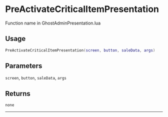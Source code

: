 # PreActivateCriticalItemPresentation
Function name in GhostAdminPresentation.lua
## Usage
```lua
PreActivateCriticalItemPresentation(screen, button, saleData, args)
```
## Parameters
`screen`, `button`, `saleData`, `args`
## Returns
`none`

---